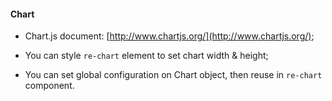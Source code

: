 #### Chart

*  Chart.js document: [http://www.chartjs.org/](http://www.chartjs.org/);

*  You can style `re-chart` element to set chart width & height;

*  You can set global configuration on Chart object, then reuse in `re-chart` component.

